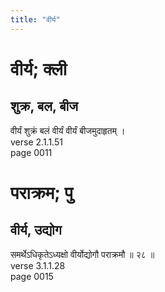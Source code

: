 ```yaml
---
title: "वीर्य"
---
```


# वीर्य; क्ली
## शुक्र, बल, बीज
वीर्यं शुक्रं बलं वीर्यं वीर्यं बीजमुदाहृतम् ।<br />verse 2.1.1.51<br />page 0011

# पराक्रम; पु
## वीर्य, उद्योग
समर्थेऽधिकृतेऽध्यक्षो वीर्योद्योगौ पराक्रमौ ॥ २८ ॥<br />verse 3.1.1.28<br />page 0015

